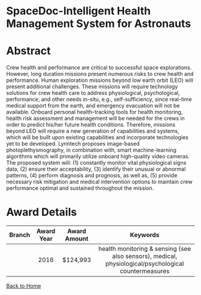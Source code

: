 
SpaceDoc-Intelligent Health Management System for Astronauts
============================================================

# Abstract


Crew health and performance are critical to successful space explorations. However, long duration missions present numerous risks to crew health and performance. Human exploration missions beyond low earth orbit (LEO) will present additional challenges. These missions will require technology solutions for crew health care to address physiological, psychological, performance, and other needs in-situ, e.g., self-sufficiency, since real-time medical support from the earth, and emergency evacuation will not be available. Onboard personal health-tracking tools for health monitoring, health risk assessment and management will be needed for the crews in order to predict his/her future health conditions. Therefore, missions beyond LEO will require a new generation of capabilities and systems, which will be built upon existing capabilities and incorporate technologies yet to be developed. Lynntech proposes image-based photoplethysmography, in combination with, smart machine-learning algorithms which will primarily utilize onboard high-quality video cameras. The proposed system will: (1) constantly monitor vital physiological signs data, (2) ensure their acceptability,  (3) identify their unusual or abnormal patterns, (4) perform diagnosis and prognosis, as well as, (5) provide necessary risk mitigation and medical intervention options to maintain crew performance optimal and sustained throughout the mission.  

# Award Details

|Branch|Award Year|Award Amount|Keywords|
| :---: | :---: | :---: | :---: |
||2016|$124,993|health monitoring & sensing (see also sensors), medical, physiological/psychological countermeasures|
  
  


[Back to Home](https://github.com/chrischow/dod_sbir_awards#233)